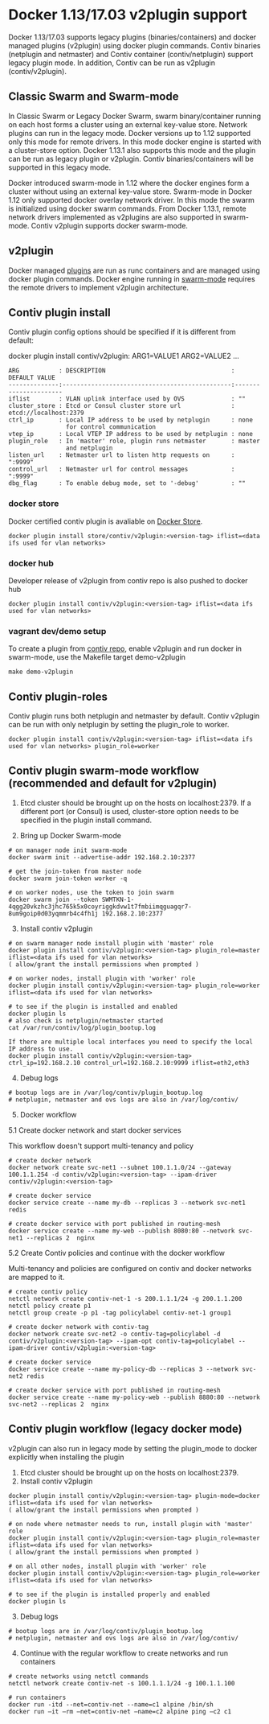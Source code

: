 # Docker 1.13/17.03 v2plugin support

Docker 1.13/17.03 supports legacy plugins (binaries/containers) and docker managed plugins (v2plugin) using docker plugin commands. Contiv binaries (netplugin and netmaster) and Contiv container (contiv/netplugin) support legacy plugin mode. In addition, Contiv can be run as v2plugin (contiv/v2plugin).

## Classic Swarm and Swarm-mode
In Classic Swarm or Legacy Docker Swarm, swarm binary/container running on each host forms a cluster using an external key-value store. Network plugins can run in the legacy mode. Docker versions up to 1.12 supported only this mode for remote drivers. In this mode docker engine is started with a cluster-store option. Docker 1.13.1 also supports this mode and the plugin can be run as legacy plugin or v2plugin. Contiv binaries/containers will be supported in this legacy mode.

Docker introduced swarm-mode in 1.12 where the docker engines form a cluster without using an external key-value store. Swarm-mode in Docker 1.12 only supported docker overlay network driver. In this mode the swarm is initialized using docker swarm commands. From Docker 1.13.1, remote network drivers implemented as v2plugins are also supported in swarm-mode. Contiv v2plugin supports docker swarm-mode.

## v2plugin
Docker managed [plugins](https://docs.docker.com/engine/extend/) are run as runc containers and are managed using docker plugin commands. Docker engine running in [swarm-mode](https://docs.docker.com/engine/swarm/) requires the remote drivers to implement v2plugin architecture.


## Contiv plugin install
Contiv plugin config options should be specified if it is different from default:

docker plugin install contiv/v2plugin:<version-tag> ARG1=VALUE1 ARG2=VALUE2 ...
```
ARG           : DESCRIPTION                                   : DEFAULT VALUE
--------------:-----------------------------------------------:----------------------
iflist        : VLAN uplink interface used by OVS             : ""
cluster_store : Etcd or Consul cluster store url              : etcd://localhost:2379
ctrl_ip       : Local IP address to be used by netplugin      : none
                for control communication
vtep_ip       : Local VTEP IP address to be used by netplugin : none
plugin_role   : In 'master' role, plugin runs netmaster       : master
                and netplugin
listen_url    : Netmaster url to listen http requests on      : ":9999"
control_url   : Netmaster url for control messages            : ":9999"
dbg_flag      : To enable debug mode, set to '-debug'         : ""
```
### docker store
Docker certified contiv plugin is avaliable on [Docker Store](https://store.docker.com/plugins/803eecee-0780-401a-a454-e9523ccf86b3?tab=description).
```
docker plugin install store/contiv/v2plugin:<version-tag> iflist=<data ifs used for vlan networks>
```
### docker hub
Developer release of v2plugin from contiv repo is also pushed to docker hub
```
docker plugin install contiv/v2plugin:<version-tag> iflist=<data ifs used for vlan networks>
```
### vagrant dev/demo setup
To create a plugin from [contiv repo](https://github.com/contiv/netplugin), enable v2plugin and run docker in swarm-mode, use the Makefile target demo-v2plugin
```
make demo-v2plugin
```

## Contiv plugin-roles
Contiv plugin runs both netplugin and netmaster by default. Contiv v2plugin can be run with only netplugin by setting the plugin_role to worker.
```
docker plugin install contiv/v2plugin:<version-tag> iflist=<data ifs used for vlan networks> plugin_role=worker
```

## Contiv plugin swarm-mode workflow (recommended and default for v2plugin)
  1. Etcd cluster should be brought up on the hosts on localhost:2379. If a different port (or Consul) is used, cluster-store option needs to be specified in the plugin install command.

  2. Bring up Docker Swarm-mode
  ```
  # on manager node init swarm-mode
  docker swarm init --advertise-addr 192.168.2.10:2377

  # get the join-token from master node
  docker swarm join-token worker -q

  # on worker nodes, use the token to join swarm
  docker swarm join --token SWMTKN-1-4qgg20vkzhc3jhc765k5x0coyriggkdvw1t7fmbiimqguagqr7-8um9goip0d03yqmmrb4c4fh1j 192.168.2.10:2377  
  ```  
  3. Install contiv v2plugin
  ```
  # on swarm manager node install plugin with 'master' role
  docker plugin install contiv/v2plugin:<version-tag> plugin_role=master iflist=<data ifs used for vlan networks>
  ( allow/grant the install permissions when prompted )

  # on worker nodes, install plugin with 'worker' role
  docker plugin install contiv/v2plugin:<version-tag> plugin_role=worker iflist=<data ifs used for vlan networks>

  # to see if the plugin is installed and enabled
  docker plugin ls
  # also check is netplugin/netmaster started
  cat /var/run/contiv/log/plugin_bootup.log
  ```
  ```
  If there are multiple local interfaces you need to specify the local IP address to use.
  docker plugin install contiv/v2plugin:<version-tag> ctrl_ip=192.168.2.10 control_url=192.168.2.10:9999 iflist=eth2,eth3
  ```
  4. Debug logs
  ```
  # bootup logs are in /var/log/contiv/plugin_bootup.log
  # netplugin, netmaster and ovs logs are also in /var/log/contiv/
  ```
  5. Docker workflow  

  5.1 Create docker network and start docker services  

  This workflow doesn't support multi-tenancy and policy
  ```
  # create docker network
  docker network create svc-net1 --subnet 100.1.1.0/24 --gateway 100.1.1.254 -d contiv/v2plugin:<version-tag> --ipam-driver contiv/v2plugin:<version-tag>

  # create docker service
  docker service create --name my-db --replicas 3 --network svc-net1 redis

  # create docker service with port published in routing-mesh
  docker service create --name my-web --publish 8080:80 --network svc-net1 --replicas 2  nginx
  ```

  5.2 Create Contiv policies and continue with the docker workflow

  Multi-tenancy and policies are configured on contiv and docker networks are mapped to it.
  ```
  # create contiv policy
  netctl network create contiv-net-1 -s 200.1.1.1/24 -g 200.1.1.200
  netctl policy create p1
  netctl group create -p p1 -tag policylabel contiv-net-1 group1

  # create docker network with contiv-tag
  docker network create svc-net2 -o contiv-tag=policylabel -d contiv/v2plugin:<version-tag> --ipam-opt contiv-tag=policylabel --ipam-driver contiv/v2plugin:<version-tag>

  # create docker service
  docker service create --name my-policy-db --replicas 3 --network svc-net2 redis

  # create docker service with port published in routing-mesh
  docker service create --name my-policy-web --publish 8880:80 --network svc-net2 --replicas 2  nginx
  ```

## Contiv plugin workflow (legacy docker mode)
  v2plugin can also run in legacy mode by setting the plugin_mode to docker explicitly when installing the plugin  
  1. Etcd cluster should be brought up on the hosts on localhost:2379.  
  2. Install contiv v2plugin
  ```
  docker plugin install contiv/v2plugin:<version-tag> plugin-mode=docker iflist=<data ifs used for vlan networks>
  ( allow/grant the install permissions when prompted )

  # on node where netmaster needs to run, install plugin with 'master' role
  docker plugin install contiv/v2plugin:<version-tag> plugin_role=master iflist=<data ifs used for vlan networks>
  ( allow/grant the install permissions when prompted )

  # on all other nodes, install plugin with 'worker' role
  docker plugin install contiv/v2plugin:<version-tag> plugin_role=worker iflist=<data ifs used for vlan networks>

  # to see if the plugin is installed properly and enabled
  docker plugin ls
  ```
  3. Debug logs
  ```
  # bootup logs are in /var/log/contiv/plugin_bootup.log
  # netplugin, netmaster and ovs logs are also in /var/log/contiv/
  ```
  4. Continue with the regular workflow to create networks and run containers
  ```
  # create networks using netctl commands
  netctl network create contiv-net -s 100.1.1.1/24 -g 100.1.1.100

  # run containers
  docker run -itd --net=contiv-net --name=c1 alpine /bin/sh
  docker run –it –rm –net=contiv-net –name=c2 alpine ping –c2 c1
  ```
